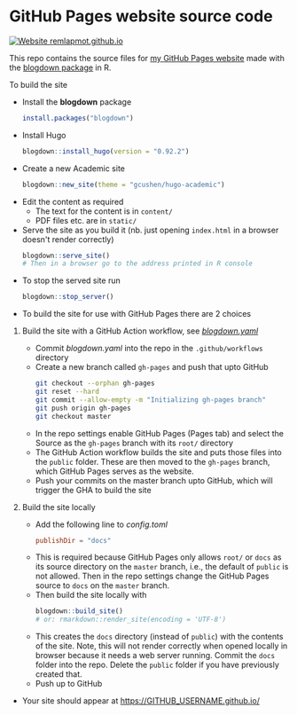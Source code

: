 # GitHub Pages website source code

[![Website remlapmot.github.io](https://img.shields.io/website-up-down-green-red/https/remlapmot.github.io.svg)](https://remlapmot.github.io/)

This repo contains the source files for [my GitHub Pages website](https://remlapmot.github.io) made with the [blogdown package](https://bookdown.org/yihui/blogdown/) in R.

To build the site

* Install the **blogdown** package
    ``` r
    install.packages("blogdown")
    ```
* Install Hugo
    ``` r
    blogdown::install_hugo(version = "0.92.2")
    ```
* Create a new Academic site
    ``` r
    blogdown::new_site(theme = "gcushen/hugo-academic")
    ```
* Edit the content as required
  * The text for the content is in `content/`
  * PDF files etc. are in `static/`
* Serve the site as you build it (nb. just opening `index.html` in a browser doesn't render correctly)
    ``` r
    blogdown::serve_site()
    # Then in a browser go to the address printed in R console
    ```  
* To stop the served site run  
    ```r
    blogdown::stop_server()
    ```  
* To build the site for use with GitHub Pages there are 2 choices

1. Build the site with a GitHub Action workflow, see [_blogdown.yaml_](.github/workflows/blogdown.yaml)
    * Commit _blogdown.yaml_ into the repo in the `.github/workflows` directory
    * Create a new branch called `gh-pages` and push that upto GitHub
        ```bash
        git checkout --orphan gh-pages
        git reset --hard
        git commit --allow-empty -m "Initializing gh-pages branch"
        git push origin gh-pages
        git checkout master
        ```  
    * In the repo settings enable GitHub Pages (Pages tab) and select the Source as the `gh-pages` branch with its `root/` directory
    * The GitHub Action workflow builds the site and puts those files into the `public` folder. These are then moved to the `gh-pages` branch, which GitHub Pages serves as the website.
    * Push your commits on the master branch upto GitHub, which will trigger the GHA to build the site
2. Build the site locally

    * Add the following line to _config.toml_  
        ```toml
        publishDir = "docs"
        ```  
    * This is required because GitHub Pages only allows `root/` or `docs` as its source directory on the `master` branch, i.e., the default of `public` is not allowed. Then in the repo settings change the GitHub Pages source to `docs` on the `master` branch.
    * Then build the site locally with 
        ``` r
        blogdown::build_site()
        # or: rmarkdown::render_site(encoding = 'UTF-8')
        ```  
    * This creates the `docs` directory (instead of `public`) with the contents of the site. Note, this will not render correctly when opened locally in browser because it needs a web server running. Commit the `docs` folder into the repo. Delete the `public` folder if you have previously created that.
    * Push up to GitHub
* Your site should appear at https://GITHUB_USERNAME.github.io/
